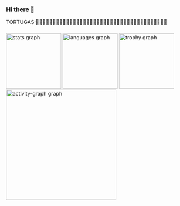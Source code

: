 ### Hi there 👋
TORTUGAS:🐢🐢🐢🐢🐢🐢🐢🐢🐢🐢🐢🐢🐢🐢🐢🐢🐢🐢🐢🐢🐢🐢🐢🐢🐢🐢🐢🐢🐢🐢🐢🐢🐢🐢🐢🐢🐢🐢🐢

###

<div align="left">
  <img src="https://github-readme-stats.vercel.app/api?username=sgu3-ua&hide_title=false&hide_rank=false&show_icons=true&include_all_commits=true&count_private=true&disable_animations=false&theme=dark&locale=es&hide_border=false&order=1" height="150" alt="stats graph"  />
  <img src="https://github-readme-stats.vercel.app/api/top-langs?username=sgu3-ua&locale=es&hide_title=false&layout=compact&card_width=320&langs_count=5&theme=dark&hide_border=false&order=2&custom_title=Lenguajes%20Usados" height="150" alt="languages graph"  />
  <img src="https://github-profile-trophy.vercel.app?username=sgu3-ua&theme=dracula&column=-1&row=1&margin-w=8&margin-h=8&no-bg=false&no-frame=false&order=4" height="150" alt="trophy graph"  />
  <img src="https://github-readme-activity-graph.vercel.app/graph?username=sgu3-ua&radius=16&theme=react&area=true&order=5" height="300" alt="activity-graph graph"  />
</div>

###
